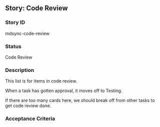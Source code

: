 ## Story: Code Review

### Story ID
mdsync-code-review

### Status
Code Review

### Description
This list is for items in code review. 

When a task has gotten approval, it moves off to Testing.

If there are too many cards here, we should break off from other tasks to get code review done.

### Acceptance Criteria
